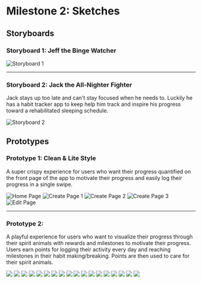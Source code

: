 # Milestone 2: Sketches
## Storyboards

### Storyboard 1: Jeff the Binge Watcher


![Storyboard 1](https://github.com/kkhiga/cogs121/blob/master/assets/Storyboards/storyboard1.jpg?raw=true "Storyboard 1")

---

### Storyboard 2: Jack the All-Nighter Fighter
Jack stays up too late and can't stay focused when he needs to.  Luckily he has a habit tracker app to keep help him track and inspire his progress toward a rehabilitated sleeping schedule. 

![Storyboard 2](https://github.com/kkhiga/cogs121/blob/master/assets/Storyboards/storyboard2.jpg?raw=true "Storyboard 2")


## Prototypes

### Prototype 1: Clean & Lite Style
A super crispy experience for users who want their progress quantified on the front page of the app to motivate their progress and easily log their progress in a single swipe. 


![Home Page](https://github.com/kkhiga/cogs121/blob/master/assets/Prototype%201/1.png?raw=true "Home Page")
![Create Page 1](https://github.com/kkhiga/cogs121/blob/master/assets/Prototype%201/2.png?raw=true "Create Page 1")
![Create Page 2](https://github.com/kkhiga/cogs121/blob/master/assets/Prototype%201/3.png?raw=true "Create Page 2")
![Create Page 3](https://github.com/kkhiga/cogs121/blob/master/assets/Prototype%201/4.png?raw=true "Create Page 3")
![Edit Page](https://github.com/kkhiga/cogs121/blob/master/assets/Prototype%201/5.png?raw=true "Edit Page")

---

### Prototype 2:
A playful experience for users who want to visualize their progress through their spirit animals with rewards and milestones to motivate their progress.  Users earn points for logging their activity every day and reaching milestones in their habit making/breaking.  Points are then used to care for their spirit animals.


![](https://github.com/kkhiga/cogs121/blob/master/assets/Prototype%202/1.png?raw=true "")
![](https://github.com/kkhiga/cogs121/blob/master/assets/Prototype%202/2.png?raw=true "")
![](https://github.com/kkhiga/cogs121/blob/master/assets/Prototype%202/3.png?raw=true "")
![](https://github.com/kkhiga/cogs121/blob/master/assets/Prototype%202/4.png?raw=true "")
![](https://github.com/kkhiga/cogs121/blob/master/assets/Prototype%202/5.png?raw=true "")
![](https://github.com/kkhiga/cogs121/blob/master/assets/Prototype%202/6.png?raw=true "")
![](https://github.com/kkhiga/cogs121/blob/master/assets/Prototype%202/7.png?raw=true "")
![](https://github.com/kkhiga/cogs121/blob/master/assets/Prototype%202/8.png?raw=true "")
![](https://github.com/kkhiga/cogs121/blob/master/assets/Prototype%202/9.png?raw=true "")
![](https://github.com/kkhiga/cogs121/blob/master/assets/Prototype%202/10.png?raw=true "")
![](https://github.com/kkhiga/cogs121/blob/master/assets/Prototype%202/11.png?raw=true "")
![](https://github.com/kkhiga/cogs121/blob/master/assets/Prototype%202/12.png?raw=true "")
![](https://github.com/kkhiga/cogs121/blob/master/assets/Prototype%202/13.png?raw=true "")
![](https://github.com/kkhiga/cogs121/blob/master/assets/Prototype%202/14.png?raw=true "")
![](https://github.com/kkhiga/cogs121/blob/master/assets/Prototype%202/15.png?raw=true "")
![](https://github.com/kkhiga/cogs121/blob/master/assets/Prototype%202/16.png?raw=true "")
![](https://github.com/kkhiga/cogs121/blob/master/assets/Prototype%202/17.png?raw=true "")
![](https://github.com/kkhiga/cogs121/blob/master/assets/Prototype%202/18.png?raw=true "")
